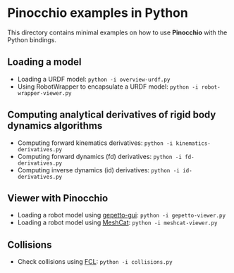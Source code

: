 # Pinocchio examples in Python

This directory contains minimal examples on how to use **Pinocchio** with the Python bindings. 

## Loading a model

- Loading a URDF model: `python -i overview-urdf.py`
- Using RobotWrapper to encapsulate a URDF model: `python -i robot-wrapper-viewer.py`

## Computing analytical derivatives of rigid body dynamics algorithms

- Computing forward kinematics derivatives: `python -i kinematics-derivatives.py` 
- Computing forward dynamics (fd) derivatives: `python -i fd-derivatives.py` 
- Computing inverse dynamics (id) derivatives: `python -i id-derivatives.py` 

## Viewer with Pinocchio

- Loading a robot model using [gepetto-gui](https://github.com/Gepetto/gepetto-viewer-corba): `python -i gepetto-viewer.py`
- Loading a robot model using [MeshCat](https://github.com/rdeits/meshcat): `python -i meshcat-viewer.py`

## Collisions

- Check collisions using [FCL](https://github.com/humanoid-path-planner/hpp-fcl): `python -i collisions.py`
